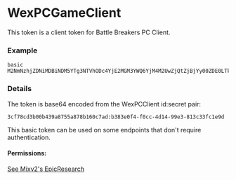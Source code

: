# WexPCGameClient

This token is a client token for Battle Breakers PC Client.

### Example

```text
basic M2NmNzhjZDNiMDBiNDM5YTg3NTVhODc4YjE2MGM3YWQ6YjM4M2UwZjQtZjBjYy00ZDE0LTk5ZTMtODEzYzMzZmMxZTlk
```

### Details

The token is base64 encoded from the WexPCClient id:secret pair:

```text
3cf78cd3b00b439a8755a878b160c7ad:b383e0f4-f0cc-4d14-99e3-813c33fc1e9d
```

This basic token can be used on some endpoints that don't require authentication.

#### Permissions:

[See Mixv2's EpicResearch](https://github.com/MixV2/EpicResearch/blob/master/docs/auth/permissions/3cf78cd3b00b439a8755a878b160c7ad.md)
